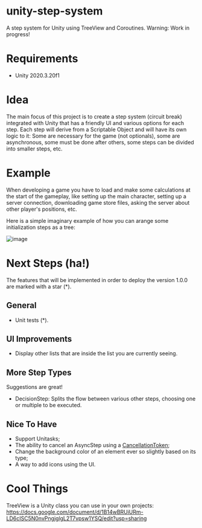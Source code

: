 # unity-step-system
A step system for Unity using TreeView and Coroutines.
Warning: Work in progress!

# Requirements
- Unity 2020.3.20f1

# Idea
The main focus of this project is to create a step system (circuit break) integrated with Unity that has a friendly UI and various options for each step.
Each step will derive from a Scriptable Object and will have its own logic to it: Some are necessary for the game (not optionals), some are asynchronous, some must be done after others, some steps can be divided into smaller steps, etc.

# Example
When developing a game you have to load and make some calculations at the start of the gameplay, like setting up the main character, setting up a server connection, downloading game store files, asking the server about other player's positions, etc.

Here is a simple imaginary example of how you can arange some initialization steps as a tree:

![image](https://user-images.githubusercontent.com/20073691/152680626-cde9b681-1782-4bfa-acc1-e75e82639b81.png)

# Next Steps (ha!)
The features that will be implemented in order to deploy the version 1.0.0 are marked with a star (*).

## General
- Unit tests (*).

## UI Improvements
- Display other lists that are inside the list you are currently seeing.

## More Step Types
Suggestions are great!
- DecisionStep: Splits the flow between various other steps, choosing one or multiple to be executed.

## Nice To Have
- Support Unitasks;
- The ability to cancel an AsyncStep using a [CancellationToken](https://docs.microsoft.com/en-us/dotnet/api/system.threading.cancellationtoken?view=net-6.0);
- Change the background color of an element ever so slightly based on its type;
- A way to add icons using the UI.

# Cool Things
TreeView is a Unity class you can use in your own projects: https://docs.google.com/document/d/1B14wBRUiURm-LD6cISC5N0nvPngjglgL2T7vpsw1YSQ/edit?usp=sharing
